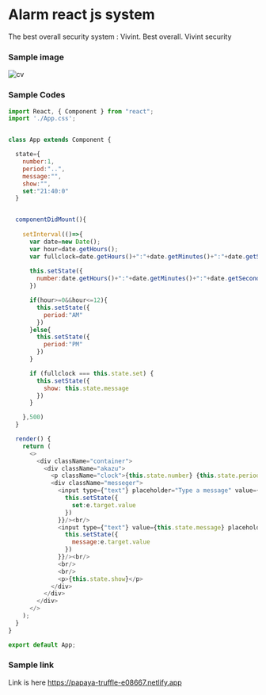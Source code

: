 # Alarm react js system
The best overall security system : Vivint. Best overall. Vivint security

### Sample image
![cv](https://user-images.githubusercontent.com/51479761/177211030-ca0d08ca-605f-4015-8fd9-970fbb0fb171.PNG)


### Sample Codes

``` javascript
import React, { Component } from "react";
import './App.css';


class App extends Component {

  state={
    number:1,
    period:"..",
    message:"",
    show:"",
    set:"21:40:0"
  }


  componentDidMount(){
    
    setInterval(()=>{
      var date=new Date();
      var hour=date.getHours();
      var fullclock=date.getHours()+":"+date.getMinutes()+":"+date.getSeconds();
      
      this.setState({
        number:date.getHours()+":"+date.getMinutes()+":"+date.getSeconds()
      })

      if(hour>=0&&hour<=12){
        this.setState({
          period:"AM"
        })
      }else{
        this.setState({
          period:"PM"
        })
      }

      if (fullclock === this.state.set) {
        this.setState({
          show: this.state.message
        })
      }

    },500)
  }

  render() {
    return (
      <>
        <div className="container">
          <div className="akazu">
            <p className="clock">{this.state.number} {this.state.period}</p><br/>
            <div className="messeger">
              <input type={"text"} placeholder="Type a message" value={this.state.set} onChange={(e)=>{
                this.setState({
                  set:e.target.value
                })
              }}/><br/>
              <input type={"text"} value={this.state.message} placeholder="Type a message"onChange={(e)=>{
                this.setState({
                  message:e.target.value
                })
              }}/><br/>
              <br/>
              <br/>
              <p>{this.state.show}</p>
            </div>
          </div>
        </div>
      </>
    );
  }
}

export default App;


```

### Sample link
Link is here https://papaya-truffle-e08667.netlify.app



